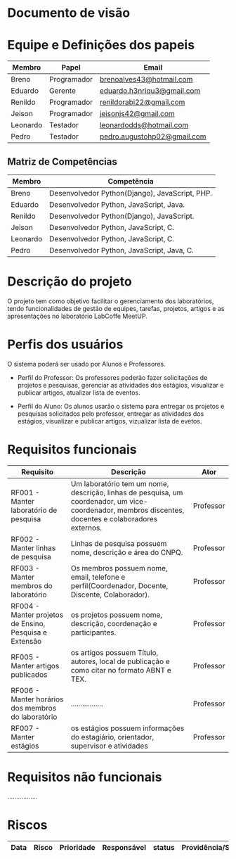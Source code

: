 # Documento de visão

# Equipe e Definições dos papeis

Membro | Papel | Email
------ | ----- | -----
Breno | Programador | brenoalves43@hotmail.com
Eduardo | Gerente | eduardo.h3nriqu3@gmail.com
Renildo | Programador | renildorabi22@gmail.com
Jeison | Programador | jeisonjs42@gmail.com
Leonardo | Testador | leonardodds@hotmail.com
Pedro | Testador | pedro.augustohp02@gmail.com

## Matriz de Competências 

Membro | Competência 
------ | -----------
Breno | Desenvolvedor Python(Django), JavaScript, PHP.
Eduardo | Desenvolvedor Python, JavaScript, Java.
Renildo | Desenvolvedor Python(Django), JavaScript.
Jeison | Desenvolvedor Python, JavaScript, C.
Leonardo | Desenvolvedor Python, JavaScript, C.
Pedro | Desenvolvedor Python, JavaScript, Java, C.

# Descrição do projeto

O projeto tem como objetivo facilitar o gerenciamento dos laboratórios, tendo funcionalidades de gestão de equipes, tarefas, projetos, artigos e as apresentações no laboratório LabCoffe MeetUP.

# Perfis dos usuários

O sistema poderá ser usado por Alunos e Professores.

* Perfil do Professor: Os professores poderão fazer solicitações de projetos e pesquisas, gerenciar as atividades dos estágios, visualizar e publicar artigos, atualizar lista de eventos.

* Perfil do Aluno: Os alunos usarão o sistema para entregar os projetos e pesquisas solicitados pelo professor, entregar as atividades dos estágios, visualizar e publicar artigos, vizualizar lista de evetos.

# Requisitos funcionais

Requisito| Descrição   | Ator |
---------| ----------- | ---------- |
RF001 - Manter laboratório de pesquisa| Um laboratório tem um nome, descrição, linhas de pesquisa, um coordenador, um vice-coordenador, membros discentes, docentes e colaboradores externos. | Professor
RF002 - Manter linhas de pesquisa| Linhas de pesquisa possuem nome, descrição e área do CNPQ. | Professor
RF003 - Manter membros do laboratório| Os membros possuem nome, email, telefone e perfil(Coordenador, Docente, Discente, Colaborador). | Professor
RF004 - Manter projetos de Ensino, Pesquisa e Extensão| os projetos possuem nome, descrição, coordenação e participantes. | Professor
RF005 - Manter artigos publicados| os artigos possuem Título, autores, local de publicação e como citar no formato ABNT e TEX. | Professor
RF006 - Manter horários dos membros do laboratório| ................. | Professor
RF007 - Manter estágios| os estágios possuem informações do estagiário, orientador, supervisor e atividades | Professor

# Requisitos não funcionais 
.................

# Riscos

Data | Risco | Prioridade | Responsável | status | Providência/Solução
---- | ----- | ---------- | ----------- | ------ | ------------------



